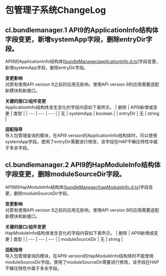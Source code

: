 # 包管理子系统ChangeLog

## cl.bundlemanager.1 API9的ApplicationInfo结构体字段变更，新增systemApp字段，删除entryDir字段。

API9的ApplicationInfo结构体[[bundleManager/applicationInfo.d.ts](https://gitee.com/openharmony/interface_sdk-js/blob/master/api/bundleManager/applicationInfo.d.ts)]字段变更，新增systemApp字段，删除entryDir字段。

**变更影响**<br>
对原有使用API version 9之前的应用无影响，使用API version 9的应用需要适配新模块和新接口。

**关键的接口/组件变更**<br>
ApplicationInfo结构体发生变化的字段内容如下表所示。
| 删除 | API9新增或变更 | 类型 |
| --- | --- | --- |
| 无 | systemApp | boolean |
| entryDir | 无  | string |

**适配指导**<br>
导入包管理查询的模块，在API9 version的ApplicationInfo结构体时，可以使用systemApp字段。使用了entryDir需要进行修改，该字段在HAP不解压特性中属于多余字段。

## cl.bundlemanager.2 API9的HapModuleInfo结构体字段变更，删除moduleSourceDir字段。

API9的HapModuleInfo结构体[[bundleManager/hapModuleInfo.d.ts](https://gitee.com/openharmony/interface_sdk-js/blob/master/api/bundleManager/hapModuleInfo.d.ts)]字段变更，删除moduleSourceDir字段。

**变更影响**<br>
对原有使用API version 9之前的应用无影响，使用API version 9的应用需要适配新模块和新接口。

**关键的接口/组件变更**<br>
HapModuleInfo结构体发生变化的字段内容如下表所示。
| 删除 | API9新增或变更 | 类型 |
| --- | --- | --- |
| moduleSourceDir | 无  | string |

**适配指导**<br>
导入包管理查询的模块，在API9 version的HapModuleInfo结构体时不能使用moduleSourceDir字段。使用了moduleSourceDir需要进行修改，该字段在HAP不解压特性中属于多余字段。
